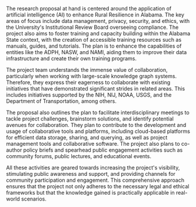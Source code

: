 The research proposal at hand is centered around the application of artificial intelligence (AI) to enhance Rural Resilience in Alabama. The key areas of focus include data management, privacy, security, and ethics, with the University's Institutional Review Board overseeing compliance. The project also aims to foster training and capacity building within the Alabama State context, with the creation of accessible training resources such as manuals, guides, and tutorials. The plan is to enhance the capabilities of entities like the ADPH, NASW, and NAMI, aiding them to improve their data infrastructure and create their own training programs.

The project team understands the immense value of collaboration, particularly when working with large-scale knowledge graph systems. Therefore, they express their eagerness to collaborate with existing initiatives that have demonstrated significant strides in related areas. This includes initiatives supported by the NIH, NIJ, NOAA, USGS, and the Department of Transportation, among others.

The proposal also outlines the plan to facilitate interdisciplinary meetings to tackle project challenges, brainstorm solutions, and identify potential avenues for collaboration. They plan to contribute to the development and usage of collaborative tools and platforms, including cloud-based platforms for efficient data storage, sharing, and querying, as well as project management tools and collaborative software. The project also plans to co-author policy briefs and spearhead public engagement activities such as community forums, public lectures, and educational events. 

All these activities are geared towards increasing the project's visibility, stimulating public awareness and support, and providing channels for community participation and engagement. This comprehensive approach ensures that the project not only adheres to the necessary legal and ethical frameworks but that the knowledge gained is practically applicable in real-world scenarios.